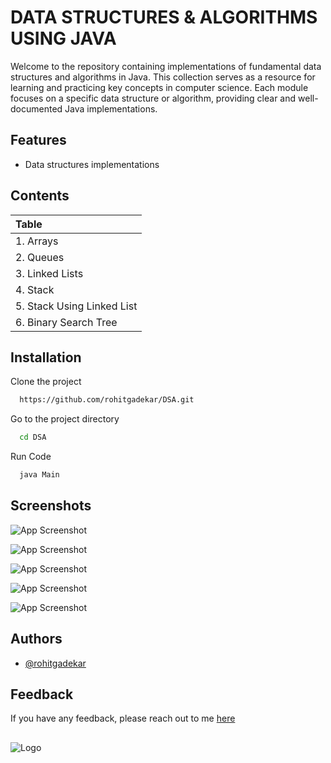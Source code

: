 

# DATA STRUCTURES & ALGORITHMS USING JAVA


Welcome to the repository containing implementations of fundamental data structures and algorithms in Java. This collection serves as a resource for learning and practicing key concepts in computer science. Each module focuses on a specific data structure or algorithm, providing clear and well-documented Java implementations.



## Features

- Data structures implementations



## Contents



| Table   | 
| :------- | 
| 1.  Arrays   |
| 2. Queues|
| 3. Linked Lists | 
| 4. Stack|
| 5. Stack Using Linked List|
| 6. Binary Search Tree| 



    
## Installation

Clone the project

```bash
  https://github.com/rohitgadekar/DSA.git
```

Go to the project directory

```bash
  cd DSA
```

Run Code

```bash
  java Main
```






## Screenshots

![App Screenshot](https://res.cloudinary.com/eaglestudiosindia/image/upload/v1701854731/personal/Screenshot_from_2023-12-06_14-55-18_qpcwlg.png)

![App Screenshot](https://res.cloudinary.com/eaglestudiosindia/image/upload/v1701854827/personal/Screenshot_from_2023-12-06_14-57-00_zupxid.png)

![App Screenshot](https://res.cloudinary.com/eaglestudiosindia/image/upload/v1701855000/personal/Screenshot_from_2023-12-06_14-59-51_u9pzsl.png)

![App Screenshot](https://res.cloudinary.com/eaglestudiosindia/image/upload/v1701855103/personal/Screenshot_from_2023-12-06_15-01-36_bb2cdt.png)

![App Screenshot](https://res.cloudinary.com/eaglestudiosindia/image/upload/v1701855172/personal/Screenshot_from_2023-12-06_15-02-43_zsjpof.png)



## Authors

- [@rohitgadekar](https://www.github.com/rohitgadekar)



## Feedback

If you have any feedback, please reach out to me [here](https://www.rohitgadekar.com/support)




##


![Logo](https://res.cloudinary.com/eaglestudiosindia/image/upload/v1701850470/personal/banner_lzporw.png)

